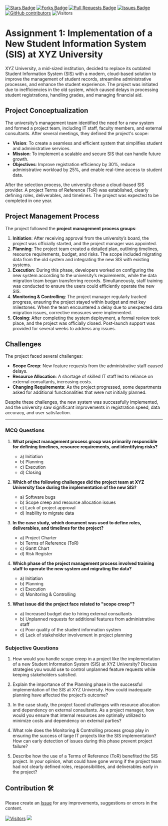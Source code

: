 <a href="https://github.com/drshahizan/project-management/stargazers"><img src="https://img.shields.io/github/stars/drshahizan/project-management" alt="Stars Badge"/></a>
<a href="https://github.com/drshahizan/project-management/network/members"><img src="https://img.shields.io/github/forks/drshahizan/project-management" alt="Forks Badge"/></a>
<a href="https://github.com/drshahizan/project-management/pulls"><img src="https://img.shields.io/github/issues-pr/drshahizan/project-management" alt="Pull Requests Badge"/></a>
<a href="https://github.com/drshahizan/project-management"><img src="https://img.shields.io/github/issues/drshahizan/project-management" alt="Issues Badge"/></a>
<a href="https://github.com/drshahizan/project-management/graphs/contributors"><img alt="GitHub contributors" src="https://img.shields.io/github/contributors/drshahizan/project-management?color=2b9348"></a>
![Visitors](https://api.visitorbadge.io/api/visitors?path=https%3A%2F%2Fgithub.com%2Fdrshahizan%2Fproject-management&labelColor=%23d9e3f0&countColor=%23697689&style=flat)

# Assignment 1: Implementation of a New Student Information System (SIS) at XYZ University

XYZ University, a mid-sized institution, decided to replace its outdated Student Information System (SIS) with a modern, cloud-based solution to improve the management of student records, streamline administrative processes, and enhance the student experience. The project was initiated due to inefficiencies in the old system, which caused delays in processing student registrations, handling grades, and managing financial aid.

## Project Conceptualization
The university’s management team identified the need for a new system and formed a project team, including IT staff, faculty members, and external consultants. After several meetings, they defined the project's scope:
- **Vision**: To create a seamless and efficient system that simplifies student and administrative services.
- **Mission**: To implement a scalable and secure SIS that can handle future growth.
- **Objectives**: Improve registration efficiency by 30%, reduce administrative workload by 25%, and enable real-time access to student data.

After the selection process, the university chose a cloud-based SIS provider. A project Terms of Reference (ToR) was established, clearly defining roles, deliverables, and timelines. The project was expected to be completed in one year.

## Project Management Process
The project followed the **project management process groups**:
1. **Initiation**: After receiving approval from the university’s board, the project was officially started, and the project manager was appointed.
2. **Planning**: The project team created a detailed plan, outlining timelines, resource requirements, budget, and risks. The scope included migrating data from the old system and integrating the new SIS with existing systems.
3. **Execution**: During this phase, developers worked on configuring the new system according to the university’s requirements, while the data migration team began transferring records. Simultaneously, staff training was conducted to ensure the users could efficiently operate the new SIS.
4. **Monitoring & Controlling**: The project manager regularly tracked progress, ensuring the project stayed within budget and met key milestones. When the team encountered a delay due to unexpected data migration issues, corrective measures were implemented.
5. **Closing**: After completing the system deployment, a formal review took place, and the project was officially closed. Post-launch support was provided for several weeks to address any issues.

## Challenges
The project faced several challenges:
- **Scope Creep**: New feature requests from the administrative staff caused delays.
- **Resource Allocation**: A shortage of skilled IT staff led to reliance on external consultants, increasing costs.
- **Changing Requirements**: As the project progressed, some departments asked for additional functionalities that were not initially planned.

Despite these challenges, the new system was successfully implemented, and the university saw significant improvements in registration speed, data accuracy, and user satisfaction.

---

### MCQ Questions

1. **What project management process group was primarily responsible for defining timelines, resource requirements, and identifying risks?**
   - a) Initiation
   - b) Planning
   - c) Execution
   - d) Closing

2. **Which of the following challenges did the project team at XYZ University face during the implementation of the new SIS?**
   - a) Software bugs
   - b) Scope creep and resource allocation issues
   - c) Lack of project approval
   - d) Inability to migrate data

3. **In the case study, which document was used to define roles, deliverables, and timelines for the project?**
   - a) Project Charter
   - b) Terms of Reference (ToR)
   - c) Gantt Chart
   - d) Risk Register

4. **Which phase of the project management process involved training staff to operate the new system and migrating the data?**
   - a) Initiation
   - b) Planning
   - c) Execution
   - d) Monitoring & Controlling

5. **What issue did the project face related to "scope creep"?**
   - a) Increased budget due to hiring external consultants
   - b) Unplanned requests for additional features from administrative staff
   - c) Poor quality of the student information system
   - d) Lack of stakeholder involvement in project planning

### Subjective Questions

1. How would you handle scope creep in a project like the implementation of a new Student Information System (SIS) at XYZ University? Discuss strategies you would use to control unplanned feature requests while keeping stakeholders satisfied.

2. Explain the importance of the Planning phase in the successful implementation of the SIS at XYZ University. How could inadequate planning have affected the project’s outcome?

3. In the case study, the project faced challenges with resource allocation and dependency on external consultants. As a project manager, how would you ensure that internal resources are optimally utilized to minimize costs and dependency on external parties?

4. What role does the Monitoring & Controlling process group play in ensuring the success of large IT projects like the SIS implementation? How can early detection of issues during this phase prevent project failure?

5. Describe how the use of a Terms of Reference (ToR) benefited the SIS project. In your opinion, what could have gone wrong if the project team had not clearly defined roles, responsibilities, and deliverables early in the project?

## Contribution 🛠️
Please create an [Issue](https://github.com/drshahizan/project-management/issues) for any improvements, suggestions or errors in the content.

[![Visitors](https://api.visitorbadge.io/api/visitors?path=https%3A%2F%2Fgithub.com%2Fdrshahizan&labelColor=%23697689&countColor=%23555555&style=plastic)](https://visitorbadge.io/status?path=https%3A%2F%2Fgithub.com%2Fdrshahizan)
![](https://hit.yhype.me/github/profile?user_id=81284918)




